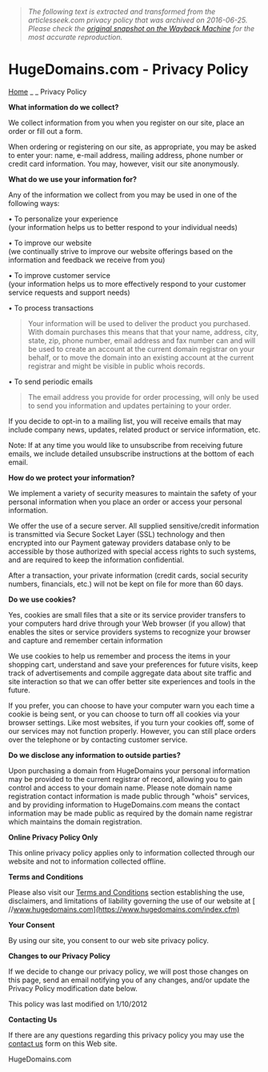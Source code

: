 > *The following text is extracted and transformed from the articlesseek.com privacy policy that was archived on 2016-06-25. Please check the [original snapshot on the Wayback Machine](https://web.archive.org/web/20160625063156id_/https%3A//www.hugedomains.com/privacy_policy.cfm) for the most accurate reproduction.*

# HugeDomains.com - Privacy Policy

[Home](https://www.hugedomains.com/) _ _ Privacy Policy

**What information do we collect?**

We collect information from you when you register on our site, place an order or fill out a form. 

When ordering or registering on our site, as appropriate, you may be asked to enter your: name, e-mail address, mailing address, phone number or credit card information. You may, however, visit our site anonymously. 

**What do we use your information for?**

Any of the information we collect from you may be used in one of the following ways: 

• To personalize your experience  
(your information helps us to better respond to your individual needs) 

• To improve our website  
(we continually strive to improve our website offerings based on the information and feedback we receive from you) 

• To improve customer service  
(your information helps us to more effectively respond to your customer service requests and support needs) 

• To process transactions

> Your information will be used to deliver the product you purchased. With domain purchases this means that that your name, address, city, state, zip, phone number, email address and fax number can and will be used to create an account at the current domain registrar on your behalf, or to move the domain into an existing account at the current registrar and might be visible in public whois records.

• To send periodic emails

> The email address you provide for order processing, will only be used to send you information and updates pertaining to your order.

If you decide to opt-in to a mailing list, you will receive emails that may include company news, updates, related product or service information, etc. 

Note: If at any time you would like to unsubscribe from receiving future emails, we include detailed unsubscribe instructions at the bottom of each email. 

**How do we protect your information?**

We implement a variety of security measures to maintain the safety of your personal information when you place an order or access your personal information. 

We offer the use of a secure server. All supplied sensitive/credit information is transmitted via Secure Socket Layer (SSL) technology and then encrypted into our Payment gateway providers database only to be accessible by those authorized with special access rights to such systems, and are required to keep the information confidential. 

After a transaction, your private information (credit cards, social security numbers, financials, etc.) will not be kept on file for more than 60 days. 

**Do we use cookies?**

Yes, cookies are small files that a site or its service provider transfers to your computers hard drive through your Web browser (if you allow) that enables the sites or service providers systems to recognize your browser and capture and remember certain information 

We use cookies to help us remember and process the items in your shopping cart, understand and save your preferences for future visits, keep track of advertisements and compile aggregate data about site traffic and site interaction so that we can offer better site experiences and tools in the future. 

If you prefer, you can choose to have your computer warn you each time a cookie is being sent, or you can choose to turn off all cookies via your browser settings. Like most websites, if you turn your cookies off, some of our services may not function properly. However, you can still place orders over the telephone or by contacting customer service. 

**Do we disclose any information to outside parties?**

Upon purchasing a domain from HugeDomains your personal information may be provided to the current registrar of record, allowing you to gain control and access to your domain name. Please note domain name registration contact information is made public through "whois" services, and by providing information to HugeDomains.com means the contact information may be made public as required by the domain name registrar which maintains the domain registration. 

**Online Privacy Policy Only**

This online privacy policy applies only to information collected through our website and not to information collected offline. 

**Terms and Conditions**

Please also visit our [Terms and Conditions](https://web.archive.org/terms.cfm) section establishing the use, disclaimers, and limitations of liability governing the use of our website at [ //www.hugedomains.com](https://www.hugedomains.com/index.cfm)

**Your Consent**

By using our site, you consent to our web site privacy policy. 

**Changes to our Privacy Policy**

If we decide to change our privacy policy, we will post those changes on this page, send an email notifying you of any changes, and/or update the Privacy Policy modification date below. 

This policy was last modified on 1/10/2012 

**Contacting Us**

If there are any questions regarding this privacy policy you may use the [contact us](https://www.hugedomains.com/contact.cfm) form on this Web site. 

HugeDomains.com

